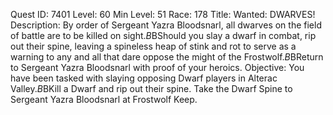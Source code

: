 Quest ID: 7401
Level: 60
Min Level: 51
Race: 178
Title: Wanted: DWARVES!
Description: By order of Sergeant Yazra Bloodsnarl, all dwarves on the field of battle are to be killed on sight.$B$BShould you slay a dwarf in combat, rip out their spine, leaving a spineless heap of stink and rot to serve as a warning to any and all that dare oppose the might of the Frostwolf.$B$BReturn to Sergeant Yazra Bloodsnarl with proof of your heroics.
Objective: You have been tasked with slaying opposing Dwarf players in Alterac Valley.$B$BKill a Dwarf and rip out their spine. Take the Dwarf Spine to Sergeant Yazra Bloodsnarl at Frostwolf Keep.
